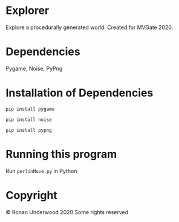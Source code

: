 # Explorer
Explore a procedurally generated world. Created for MVGate 2020.

# Dependencies
Pygame, Noise, PyPng

# Installation of Dependencies
`pip install pygame`

`pip install noise`

`pip install pypng`

# Running this program
Run `perlinMove.py` in Python

# Copyright
© Ronan Underwood 2020
Some rights reserved
